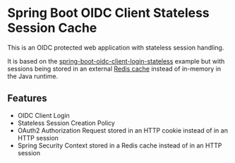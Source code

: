 # Spring Boot OIDC Client Stateless Session Cache

This is an OIDC protected web application with stateless session handling.

It is based on the [spring-boot-oidc-client-login-stateless](../oidc-client-login-stateless) example
but with sessions being stored in an external [Redis cache](https://redis.io) instead of in-memory in
the Java runtime.

## Features
* OIDC Client Login
* Stateless Session Creation Policy
* OAuth2 Authorization Request stored in an HTTP cookie instead of in an HTTP session
* Spring Security Context stored in a Redis cache instead of in an HTTP session
